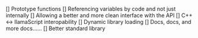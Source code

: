 [] Prototype functions
[] Referencing variables by code and not just internally
[] Allowing a better and more clean interface with the API
[] C++ <-> llamaScript interopability
[] Dynamic library loading
[] Docs, docs, and more docs......
[] Better standard library